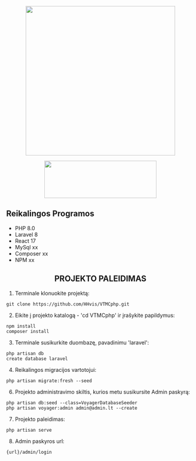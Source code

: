 <p align="center"><a href="https://laravel.com" target="_blank"><img src="https://raw.githubusercontent.com/laravel/art/master/logo-lockup/5%20SVG/2%20CMYK/1%20Full%20Color/laravel-logolockup-cmyk-red.svg" width="400"></a></p>
<p align="center"><a href="https://laravel.com" target="_blank"><img src="https://logos-download.com/wp-content/uploads/2016/09/React_logo_wordmark.png" width="300" height="100"></a></p>

<h2>Reikalingos Programos</h2>

<ul>
  <li>PHP 8.0</li>
  <li>Laravel 8</li>
  <li>React 17</li>
  <li>MySql xx</li>
  <li>Composer xx</li>
  <li>NPM xx</li>
</ul> 

<h2 align="center">PROJEKTO PALEIDIMAS</h2>

1. Terminale klonuokite projektą:
```
git clone https://github.com/HHvis/VTMCphp.git
```
2. Eikite į projekto katalogą - 'cd VTMCphp' ir įrašykite papildymus:
```
npm install
composer install
```
3. Terminale susikurkite duombazę, pavadinimu 'laravel':
```
php artisan db
create database laravel
```
4. Reikalingos migracijos vartotojui:
```
php artisan migrate:fresh --seed
```
6. Projekto administravimo skiltis, kurios metu susikursite Admin paskyrą: 
```
php artisan db:seed --class=VoyagerDatabaseSeeder
php artisan voyager:admin admin@admin.lt --create
```
7. Projekto paleidimas:
```
php artisan serve
```
8. Admin paskyros url:
```
{url}/admin/login
```
